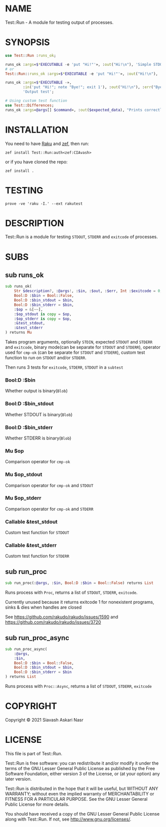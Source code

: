 NAME
====

Test::Run - A module for testing output of processes.

SYNOPSIS
========

```raku
use Test::Run :runs_ok;

runs_ok :args«$*EXECUTABLE -e 'put "Hi!"'», :out("Hi!\n"), 'Simple STDOUT test';
# or
Test::Run::runs_ok :args«$*EXECUTABLE -e 'put "Hi!"'», :out("Hi!\n"), 'Simple STDOUT test with full sub name';

runs_ok :args«$*EXECUTABLE -»,
        :in('put "Hi!"; note "Bye!"; exit 1'), :out("Hi!\n"), :err("Bye!\n"), :exitcode(1),
        'Output test';

# Using custom test function
use Test::Differences;
runs_ok :args«@args[] $command», :out($expected_data), "Prints correctly", :test_stdout(&eq_or_diff);
```

INSTALLATION
============

You need to have [Raku](https://www.raku-lang.ir/en) and [zef](https://github.com/ugexe/zef), then run:

```console
zef install Test::Run:auth<zef:CIAvash>
```

or if you have cloned the repo:

```console
zef install .
```

TESTING
=======

```console
prove -ve 'raku -I.' --ext rakutest
```

DESCRIPTION
===========

Test::Run is a module for testing `STDOUT`, `STDERR` and `exitcode` of processes.

SUBS
====

## sub runs_ok

```raku
sub runs_ok(
    Str $description?, :@args!, :$in, :$out, :$err, Int :$exitcode = 0,
    Bool:D :$bin = Bool::False,
    Bool:D :$bin_stdout = $bin,
    Bool:D :$bin_stderr = $bin,
    :$op = &[~~],
    :$op_stdout is copy = $op,
    :$op_stderr is copy = $op,
    :&test_stdout,
    :&test_stderr
) returns Mu
```

Takes program arguments, optionally `STDIN`, expected `STDOUT` and `STDERR` and `exitcode`, binary mode(can be separate for `STDOUT` and `STDERR`), operator used for `cmp-ok` (can be separate for `STDOUT` and `STDERR`), custom test function to run on `STDOUT` and/or `STDERR`.

Then runs 3 tests for `exitcode`, `STDERR`, `STDOUT` in a `subtest`

### Bool:D :$bin

Whether output is binary(`Blob`)

### Bool:D :$bin_stdout

Whether STDOUT is binary(`Blob`)

### Bool:D :$bin_stderr

Whether STDERR is binary(`Blob`)

### Mu $op

Comparison operator for `cmp-ok`

### Mu $op_stdout

Comparison operator for `cmp-ok` and `STDOUT`

### Mu $op_stderr

Comparison operator for `cmp-ok` and `STDERR`

### Callable &test_stdout

Custom test function for `STDOUT`

### Callable &test_stderr

Custom test function for `STDERR`

## sub run_proc

```raku
sub run_proc(:@args, :$in, Bool:D :$bin = Bool::False) returns List
```

Runs process with `Proc`, returns a list of `STDOUT`, `STDERR`, `exitcode`.

Currently unused because it returns exitcode 1 for nonexistent programs,
sinks & dies when handles are closed

See https://github.com/rakudo/rakudo/issues/1590 and https://github.com/rakudo/rakudo/issues/3720

## sub run_proc_async

```raku
sub run_proc_async(
    :@args,
    :$in,
    Bool:D :$bin = Bool::False,
    Bool:D :$bin_stdout = $bin,
    Bool:D :$bin_stderr = $bin
) returns List
```

Runs process with `Proc::Async`, returns a list of `STDOUT`, `STDERR`, `exitcode`

COPYRIGHT
=========

Copyright © 2021 Siavash Askari Nasr

LICENSE
=======

This file is part of Test::Run.

Test::Run is free software: you can redistribute it and/or modify it under the terms of the GNU Lesser General Public License as published by the Free Software Foundation, either version 3 of the License, or (at your option) any later version.

Test::Run is distributed in the hope that it will be useful, but WITHOUT ANY WARRANTY; without even the implied warranty of MERCHANTABILITY or FITNESS FOR A PARTICULAR PURPOSE. See the GNU Lesser General Public License for more details.

You should have received a copy of the GNU Lesser General Public License along with Test::Run. If not, see <http://www.gnu.org/licenses/>.
